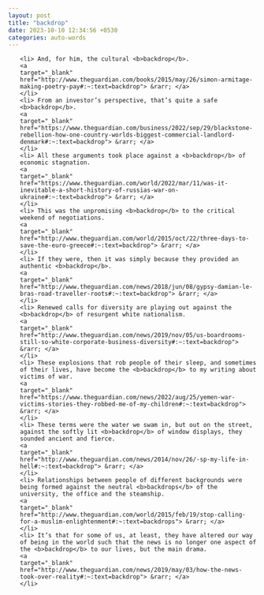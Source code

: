 ```yaml
---
layout: post
title: "backdrop"
date: 2023-10-10 12:34:56 +0530
categories: auto-words
---
```

<ol>

    <li> And, for him, the cultural <b>backdrop</b>.
    <a 
    target="_blank" 
    href="http://www.theguardian.com/books/2015/may/26/simon-armitage-making-poetry-pay#:~:text=backdrop"> &rarr; </a>
    </li>
    <li> From an investor’s perspective, that’s quite a safe <b>backdrop</b>.
    <a 
    target="_blank" 
    href="https://www.theguardian.com/business/2022/sep/29/blackstone-rebellion-how-one-country-worlds-biggest-commercial-landlord-denmark#:~:text=backdrop"> &rarr; </a>
    </li>
    <li> All these arguments took place against a <b>backdrop</b> of economic stagnation.
    <a 
    target="_blank" 
    href="https://www.theguardian.com/world/2022/mar/11/was-it-inevitable-a-short-history-of-russias-war-on-ukraine#:~:text=backdrop"> &rarr; </a>
    </li>
    <li> This was the unpromising <b>backdrop</b> to the critical weekend of negotiations.
    <a 
    target="_blank" 
    href="http://www.theguardian.com/world/2015/oct/22/three-days-to-save-the-euro-greece#:~:text=backdrop"> &rarr; </a>
    </li>
    <li> If they were, then it was simply because they provided an authentic <b>backdrop</b>.
    <a 
    target="_blank" 
    href="http://www.theguardian.com/news/2018/jun/08/gypsy-damian-le-bras-road-traveller-roots#:~:text=backdrop"> &rarr; </a>
    </li>
    <li> Renewed calls for diversity are playing out against the <b>backdrop</b> of resurgent white nationalism.
    <a 
    target="_blank" 
    href="http://www.theguardian.com/news/2019/nov/05/us-boardrooms-still-so-white-corporate-business-diversity#:~:text=backdrop"> &rarr; </a>
    </li>
    <li> These explosions that rob people of their sleep, and sometimes of their lives, have become the <b>backdrop</b> to my writing about victims of war.
    <a 
    target="_blank" 
    href="https://www.theguardian.com/news/2022/aug/25/yemen-war-victims-stories-they-robbed-me-of-my-children#:~:text=backdrop"> &rarr; </a>
    </li>
    <li> These terms were the water we swam in, but out on the street, against the softly lit <b>backdrop</b> of window displays, they sounded ancient and fierce.
    <a 
    target="_blank" 
    href="http://www.theguardian.com/news/2014/nov/26/-sp-my-life-in-hell#:~:text=backdrop"> &rarr; </a>
    </li>
    <li> Relationships between people of different backgrounds were being formed against the neutral <b>backdrops</b> of the university, the office and the steamship.
    <a 
    target="_blank" 
    href="http://www.theguardian.com/world/2015/feb/19/stop-calling-for-a-muslim-enlightenment#:~:text=backdrops"> &rarr; </a>
    </li>
    <li> It’s that for some of us, at least, they have altered our way of being in the world such that the news is no longer one aspect of the <b>backdrop</b> to our lives, but the main drama.
    <a 
    target="_blank" 
    href="http://www.theguardian.com/news/2019/may/03/how-the-news-took-over-reality#:~:text=backdrop"> &rarr; </a>
    </li>